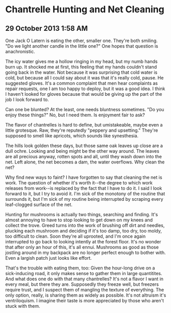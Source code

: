 # Chantrelle Hunting and Net Cleaning
## 29 October 2013 1:58 AM

One Jack O Latern is eating the other, smaller one. They're both smiling. "Do we light another candle in the little one?" One hopes that question is anachronistic.

The icy water gives me a hollow ringing in my head, but my numb hands burn up. It shocked me at first, this feeling that my hands couldn't stand going back in the water. Not because it was surprising that cold water is cold, but because all I could say about it was that it's really cold, pause. He suggested gloves. It's a common complaint that men hear complaints as repair requests, one I am too happy to deploy, but it was a good idea. I think I haven't looked for gloves because that would be giving up the part of the job I look forward to.

Can one be blunted? At the least, one needs bluntness sometimes. "Do you enjoy these things?" No, but I need them. Is enjoyment fair to ask?

The flavor of chantrelles is hard to define, but umistakeable, maybe even a little grotesque. Raw, they're reputedly "peppery and upsetting." They're supposed to smell like apricots, which sounds like synesthesia.

The hills look golden these days, but those same oak leaves up close are a dull ochre. Looking and being might be the other way around. The leaves are all precious anyway, rotten spots and all, until they wash down into the net. Left alone, the net becomes a dam, the water overflows. Why clean the net?

Why find new ways to faint? I have forgotten to say that cleaning the net is work. The question of whether it's worth it--the degree to which work releases from work--is replaced by the fact that I have to do it. I said I look forward to it, but I try to avoid it. I'm sick of the monotony of the routine that surrounds it, but I'm sick of my routine being interrupted by scraping every leaf-clogged surface of the net.

Hunting for mushrooms is actually two things, searching and finding. It's almost annoying to have to stop looking to get down on my knees and collect the trove. Greed turns into the work of brushing off dirt and needles, plucking each mushroom and deciding if it's too damp, too dry, too moldy, too difficult to clean. Soon they're all uprooted, and I'm once again interrupted to go back to looking intently at the forest floor. It's no wonder that after only an hour of this, it's all ennui. Mushrooms as good as those jostling around in my backpack are no longer perfect enough to bother with. Even a largish patch just looks like effort.

That's the trouble with eating them, too: Given the hour-long drive on a sick-inducing road, it only makes sense to gather them in large quantitites. And what does one do with that many chantrelles? It's not a flavor I want in every meal, but there they are. Supposedly they freeze well, but freezers require trust, and I suspect them of mangling the texture of everything. The only option, really, is sharing them as widely as possible. It's not altruism it's ventriloquism. I imagine their taste is more appreciated by those who aren't stuck with them.